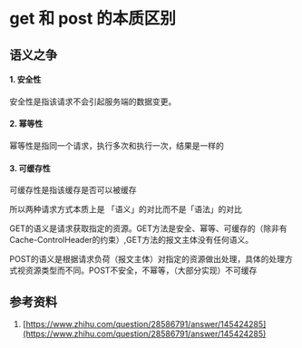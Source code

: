 # get 和 post 的本质区别

<a name="u7dqcl"></a>
## [](#u7dqcl)语义之争
<a name="xmo5zt"></a>
#### [](#xmo5zt)1. 安全性
安全性是指该请求不会引起服务端的数据变更。
<a name="9th2qn"></a>
#### [](#9th2qn)2. 幂等性
幂等性是指同一个请求，执行多次和执行一次，结果是一样的
<a name="frw6se"></a>
#### [](#frw6se)3. 可缓存性
可缓存性是指该缓存是否可以被缓存

所以两种请求方式本质上是 「语义」的对比而不是「语法」的对比

GET的语义是请求获取指定的资源。GET方法是安全、幂等、可缓存的（除非有 Cache-ControlHeader的约束）,GET方法的报文主体没有任何语义。

POST的语义是根据请求负荷（报文主体）对指定的资源做出处理，具体的处理方式视资源类型而不同。POST不安全，不幂等，（大部分实现）不可缓存

<a name="dzvhqf"></a>
## [](#dzvhqf)参考资料

1. [https://www.zhihu.com/question/28586791/answer/145424285](https://www.zhihu.com/question/28586791/answer/145424285)



